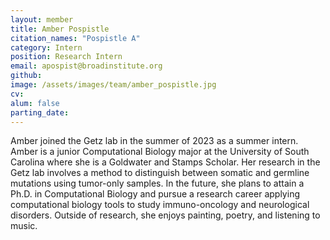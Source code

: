 ```yaml
---
layout: member
title: Amber Pospistle
citation_names: "Pospistle A"
category: Intern
position: Research Intern
email: apospist@broadinstitute.org
github: 
image: /assets/images/team/amber_pospistle.jpg
cv:
alum: false
parting_date: 
---
```


Amber joined the Getz lab in the summer of 2023 as a summer intern. Amber is a junior Computational Biology major at the University of South Carolina where she is a Goldwater and Stamps Scholar. Her research in the Getz lab involves a method to distinguish between somatic and germline mutations using tumor-only samples. In the future, she plans to attain a Ph.D. in Computational Biology and pursue a research career applying computational biology tools to study immuno-oncology and neurological disorders. Outside of research, she enjoys painting, poetry, and listening to music. 
